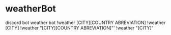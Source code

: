 # weatherBot
discord bot weather bot
!weather [CITY][COUNTRY ABREVIATION]
!weather [CITY]
!weather "[CITY][COUNTRY ABREVIATION]"'
!weather "[CITY]"
